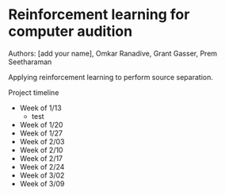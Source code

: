 # Reinforcement learning for computer audition

Authors: [add your name], Omkar Ranadive, Grant Gasser, Prem Seetharaman

Applying reinforcement learning to perform source separation.

Project timeline
- Week of 1/13
  - test
- Week of 1/20
- Week of 1/27
- Week of 2/03
- Week of 2/10
- Week of 2/17
- Week of 2/24
- Week of 3/02
- Week of 3/09
